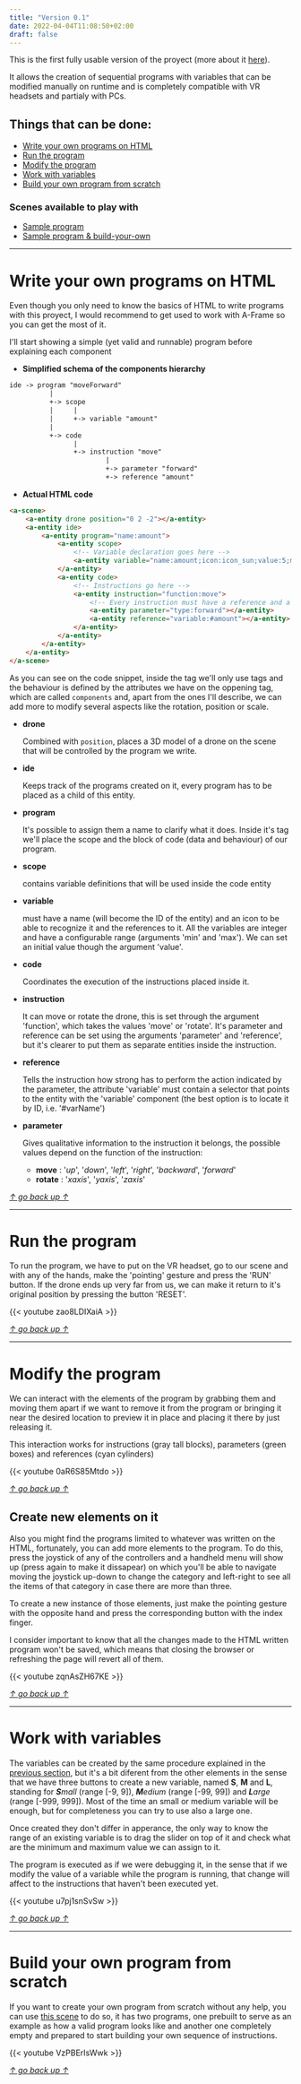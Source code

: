 ```yaml
---
title: "Version 0.1"
date: 2022-04-04T11:08:50+02:00
draft: false
---
```


This is the first fully usable version of the proyect (more about it [here](/vr-programming/about-vr-programming)). 

It allows the creation of sequential programs with variables that can be modified manually on runtime and is completely compatible with VR headsets and partialy with PCs.

## Things that can be done:
- [Write your own programs on HTML](#write-your-own-programs-on-html)
- [Run the program](#run-the-program)
- [Modify the program](#modify-the-program)
- [Work with variables](#work-with-variables)
- [Build your own program from scratch](#build-your-own-program-from-scratch)


### Scenes available to play with
 - [Sample program](/vr-programming/scenes/demos/demo20)
 - [Sample program & build-your-own](/vr-programming/scenes/demos/demo21)

---

# Write your own programs on HTML
Even though you only need to know the basics of HTML to write programs with this proyect, I would recommend to get used to work with A-Frame so you can get the most of it.

I'll start showing a simple (yet valid and runnable) program before explaining each component

 - **Simplified schema of the components hierarchy**
```txt
ide -> program "moveForward"
          |
          +-> scope
          |     |
          |     +-> variable "amount"
          |
          +-> code
                |
                +-> instruction "move"
                        |
                        +-> parameter "forward"
                        +-> reference "amount"
```
 - **Actual HTML code**
```HTML
<a-scene>
    <a-entity drone position="0 2 -2"></a-entity>
    <a-entity ide>
        <a-entity program="name:amount">
            <a-entity scope>
                <!-- Variable declaration goes here -->
                <a-entity variable="name:amount;icon:icon_sun;value:5;min:0;max:10"></a-entity>
            </a-entity>
            <a-entity code>
                <!-- Instructions go here -->
                <a-entity instruction="function:move">
                    <!-- Every instruction must have a reference and a parameter -->
                    <a-entity parameter="type:forward"></a-entity>
                    <a-entity reference="variable:#amount"></a-entity>
                </a-entity>
            </a-entity>
        </a-entity>
    </a-entity>
</a-scene>
```
As you can see on the code snippet, inside the <a-scene> tag we'll only use <a-entity> tags and the behaviour is defined by the attributes we have on the oppening tag, which are called `components` and, apart from the ones I'll describe, we can add more to modify several aspects like the rotation, position or scale.
- __drone__

  Combined with `position`, places a 3D model of a drone on the scene that will be controlled by the program we write.

- __ide__

  Keeps track of the programs created on it, every program has to be placed as a child of this entity.

- __program__

  It's possible to assign them a name to clarify what it does. Inside it's tag we'll place the scope and the block of code (data and behaviour) of our program.

- __scope__

  contains variable definitions that will be used inside the code entity

- __variable__

  must have a name (will become the ID of the entity) and an icon to be able to recognize it and the references to it. All the variables are integer and have a configurable range (arguments 'min' and 'max'). We can set an initial value though the argument 'value'.

- __code__

  Coordinates the execution of the instructions placed inside it.

- __instruction__

  It can move or rotate the drone, this is set through the argument 'function', which takes the values 'move' or 'rotate'. It's parameter and reference can be set using the arguments 'parameter' and 'reference', but it's clearer to put them as separate entities inside the instruction.

- __reference__

  Tells the instruction how strong has to perform the action indicated by the parameter, the attribute 'variable' must contain a selector that points to the entity with the 'variable' component (the best option is to locate it by ID, i.e. '#varName')

- __parameter__

  Gives qualitative information to the instruction it belongs, the possible values depend on the function of the instruction:
  - __move__ : '_up_', '_down_', '_left_', '_right_', '_backward_', '_forward_'
  - __rotate__ : '_xaxis_', '_yaxis_', '_zaxis_'


[_↑ go back up ↑_](#top)

---

# Run the program

To run the program, we have to put on the VR headset, go to our scene and with any of the hands, make the 'pointing' gesture and press the 'RUN' button.
If the drone ends up very far from us, we can make it return to it's original position by pressing the button 'RESET'.

{{< youtube zao8LDIXaiA >}}


[_↑ go back up ↑_](#top)

---

# Modify the program

We can interact with the elements of the program by grabbing them and moving them apart if we want to remove it from the program or bringing it near the desired location to preview it in place and placing it there by just releasing it.

This interaction works for instructions (gray tall blocks), parameters (green boxes) and references (cyan cylinders)

{{< youtube 0aR6S85Mtdo >}}


[_↑ go back up ↑_](#top)

## Create new elements on it

Also you might find the programs limited to whatever was written on the HTML, fortunately, you can add more elements to the program. To do this, press the joystick of any of the controllers and a handheld menu will show up (press again to make it dissapear) on which you'll be able to navigate moving the joystick up-down to change the category and left-right to see all the items of that category in case there are more than three.

To create a new instance of those elements, just make the pointing gesture with the opposite hand and press the corresponding button with the index finger. 

I consider important to know that all the changes made to the HTML written program won't be saved, which means that closing the browser or refreshing the page will revert all of them.

{{< youtube zqnAsZH67KE >}}


[_↑ go back up ↑_](#top)

---

# Work with variables

The variables can be created by the same procedure explained in the [previous section](#create-new-elements-on-it), but it's a bit diferent from the other elements in the sense that we have three buttons to create a new variable, named __S__, __M__ and __L__, standing for _**S**mall_ (range [-9, 9]), _**M**edium_ (range [-99, 99]) and _**L**arge_ (range [-999, 999]). Most of the time an small or medium variable will be enough, but for completeness you can try to use also a large one.

Once created they don't differ in apperance, the only way to know the range of an existing variable is to drag the slider on top of it and check what are the minimum and maximum value we can assign to it.

The program is executed as if we were debugging it, in the sense that if we modify the value of a variable while the program is running, that change will affect to the instructions that haven't been executed yet.

{{< youtube u7pj1snSvSw >}}


[_↑ go back up ↑_](#top)

---

# Build your own program from scratch

If you want to create your own program from scratch without any help, you can use [this scene](/vr-programming/scenes/demos/demo21) to do so, it has two programs, one prebuilt to serve as an example as how a valid program looks like and another one completely empty and prepared to start building your own sequence of instructions.

{{< youtube VzPBErIsWwk >}}


[_↑ go back up ↑_](#top)